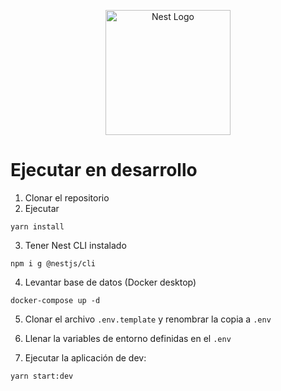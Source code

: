 <p align="center">
  <a href="http://nestjs.com/" target="blank"><img src="https://nestjs.com/img/logo-small.svg" width="200" alt="Nest Logo" /></a>
</p>

# Ejecutar en desarrollo

1. Clonar el repositorio
2. Ejecutar

```
yarn install
```

3. Tener Nest CLI instalado

```
npm i g @nestjs/cli
```

4. Levantar base de datos (Docker desktop)

```
docker-compose up -d
```

5. Clonar el archivo `.env.template` y renombrar la copia a `.env`

6. Llenar la variables de entorno definidas en el `.env`

7. Ejecutar la aplicación de dev:

```
yarn start:dev
```
